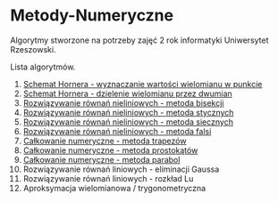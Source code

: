 # Metody-Numeryczne
Algorytmy stworzone na potrzeby zajęć 2 rok informatyki Uniwersytet Rzeszowski.  
  
Lista algorytmów.
  
1. [Schemat Hornera - wyznaczanie wartości wielomianu w punkcie](https://github.com/piotranon/Metody-Numeryczne/blob/master/src/main/java/Lab1/Zad1.java)
1. [Schemat Hornera - dzielenie wielomianu przez dwumian](https://github.com/piotranon/Metody-Numeryczne/blob/master/src/main/java/Lab1/Zad2.java)
1. [Rozwiązywanie równań nieliniowych - metoda bisekcji](https://github.com/piotranon/Metody-Numeryczne/blob/master/src/main/java/Lab1/Zad3.java)
1. [Rozwiązywanie równań nieliniowych - metoda stycznych](https://github.com/piotranon/Metody-Numeryczne/blob/master/src/main/java/Lab1/Zad4.java)
1. [Rozwiązywanie równań nieliniowych - metoda siecznych](https://github.com/piotranon/Metody-Numeryczne/blob/master/src/main/java/Lab1/Zad5.java)
1. [Rozwiązywanie równań nieliniowych - metoda falsi](https://github.com/piotranon/Metody-Numeryczne/blob/master/src/main/java/Lab1/Zad6.java)
1. [Całkowanie numeryczne - metoda trapezów](https://github.com/piotranon/Metody-Numeryczne/blob/master/src/main/java/Lab1/Zad7.java)
1. [Całkowanie numeryczne - metoda prostokątów](https://github.com/piotranon/Metody-Numeryczne/blob/master/src/main/java/Lab1/Zad8.java)
1. [Całkowanie numeryczne - metoda parabol](https://github.com/piotranon/Metody-Numeryczne/blob/master/src/main/java/Lab1/Zad9.java)
1. Rozwiązywanie równań liniowych - eliminacji Gaussa
1. Rozwiązywanie równań liniowych - rozkład Lu
1. Aproksymacja wielomianowa / trygonometryczna

